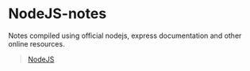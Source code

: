 # NodeJS-notes
Notes compiled using official nodejs, express documentation and other online resources.

> [NodeJS](https://gh05t.gitbook.io/nodejs/)
